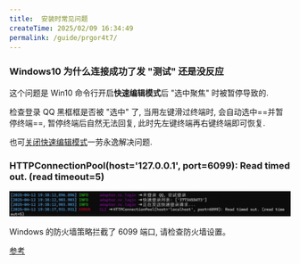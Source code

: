 ```yaml
---
title:  安装时常见问题
createTime: 2025/02/09 16:34:49
permalink: /guide/prgor4t7/
---
```


### Windows10 为什么连接成功了发 "测试" 还是没反应

这个问题是 Win10 命令行开启**快速编辑模式**后 "选中聚焦" 时被暂停导致的.

检查登录 QQ 黑框框是否被 "选中" 了, 当用左键滑过终端时, 会自动选中==并暂停终端==, 暂停终端后自然无法回复, 此时先左键终端再右键终端即可恢复.

也可[关闭快速编辑模式](https://juejin.cn/post/7021695977824190478)一劳永逸解决问题.

### HTTPConnectionPool(host='127.0.0.1', port=6099): Read timed out. (read timeout=5)

![image-20250412213424631](https://raw.githubusercontent.com/huan-yp/image_space/master/img/202504122134722.png)

Windows 的防火墙策略拦截了 6099 端口, 请检查防火墙设置。

[参考](https://blog.csdn.net/albertsh/article/details/122163518)

